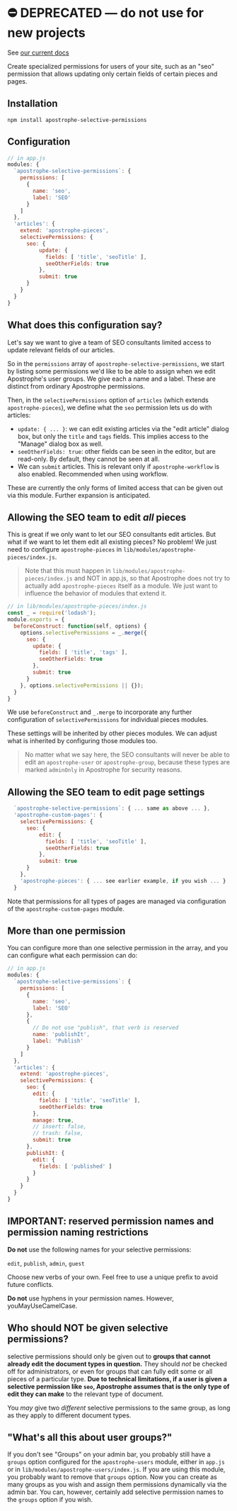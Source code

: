 # ⛔️ **DEPRECATED** — do not use for new projects

See [our current docs](https://docs.apostrophecms.org/)

 Create specialized permissions for users of your site, such as an "seo" permission that allows updating only certain fields of certain pieces and pages.

## Installation

```
npm install apostrophe-selective-permissions
```

## Configuration

```javascript
// in app.js
modules: {
  `apostrophe-selective-permissions`: {
    permissions: [
      {
        name: 'seo',
        label: 'SEO'
      }
    ]
  },
  'articles': {
    extend: 'apostrophe-pieces',
    selectivePermissions: {
      seo: {
          update: {
            fields: [ 'title', 'seoTitle' ],
            seeOtherFields: true
          },
          submit: true
      }
    }
  }
}
```

## What does this configuration say?

Let's say we want to give a team of SEO consultants limited access to update relevant fields of our articles.

So in the `permissions` array of `apostrophe-selective-permissions`, we start by listing some permissions we'd like to be able to assign when we edit Apostrophe's user groups. We give each a name and a label. These are distinct from ordinary Apostrophe permissions.

Then, in the `selectivePermissions` option of `articles` (which extends `apostrophe-pieces`), we define what the `seo` permission lets us do with articles:

* `update: { ... }`: we can edit existing articles via the "edit article" dialog box, but only the `title` and `tags` fields. This implies access to the "Manage" dialog box as well.
* `seeOtherFields: true`: other fields can be seen in the editor, but are read-only. By default, they cannot be seen at all.
* We can `submit` articles. This is relevant only if `apostrophe-workflow` is also enabled. Recommended when using workflow.

These are currently the only forms of limited access that can be given out via this module. Further expansion is anticipated.

## Allowing the SEO team to edit *all* pieces

This is great if we only want to let our SEO consultants edit articles. But what if we want to let them edit all existing pieces? No problem! We just need to configure `apostrophe-pieces` in `lib/modules/apostrophe-pieces/index.js`.

> Note that this must happen in `lib/modules/apostrophe-pieces/index.js` and NOT in app.js, so that Apostrophe does not try to actually add `apostrophe-pieces` itself as a module. We just want to influence the behavior of modules that extend it.

```javascript
// in lib/modules/apostrophe-pieces/index.js
const _ = require('lodash');
module.exports = {
  beforeConstruct: function(self, options) {
    options.selectivePermissions = _.merge({
      seo: {
        update: {
          fields: [ 'title', 'tags' ],
          seeOtherFields: true
        },
        submit: true
      }
    }, options.selectivePermissions || {});
  }
}
```

We use `beforeConstruct` and `_.merge` to incorporate any further configuration of `selectivePermissions` for individual pieces modules.

These settings will be inherited by other pieces modules. We can adjust what is inherited by configuring those modules too.

> No matter what we say here, the SEO consultants will never be able to edit an `apostrophe-user` or `apostrophe-group`, because these types are marked `adminOnly` in Apostrophe for security reasons.

## Allowing the SEO team to edit page settings

```javascript
  `apostrophe-selective-permissions`: { ... same as above ... },
  'apostrophe-custom-pages': {
    selectivePermissions: {
      seo: {
          edit: {
            fields: [ 'title', 'seoTitle' ],
            seeOtherFields: true
          },
          submit: true
      }
    },
    'apostrophe-pieces': { ... see earlier example, if you wish ... }
  }
```

Note that permissions for all types of pages are managed via configuration of the `apostrophe-custom-pages` module.

## More than one permission

You can configure more than one selective permission in the array, and you can configure what each permission can do:

```javascript
// in app.js
modules: {
  `apostrophe-selective-permissions`: {
    permissions: [
      {
        name: 'seo',
        label: 'SEO'
      },
      {
        // Do not use "publish", that verb is reserved
        name: 'publishIt',
        label: 'Publish'
      }
    ]
  },
  'articles': {
    extend: 'apostrophe-pieces',
    selectivePermissions: {
      seo: {
        edit: {
          fields: [ 'title', 'seoTitle' ],
          seeOtherFields: true
        },
        manage: true,
        // insert: false,
        // trash: false,
        submit: true
      },
      publishIt: {
        edit: {
          fields: [ 'published' ]
        }
      }
    }
  }
}
```

## IMPORTANT: reserved permission names and permission naming restrictions

**Do not** use the following names for your selective permissions:

`edit`, `publish`, `admin`, `guest`

Choose new verbs of your own. Feel free to use a unique prefix to avoid future conflicts.

**Do not** use hyphens in your permission names. However, youMayUseCamelCase.

## Who should NOT be given selective permissions?

selective permissions should only be given out to **groups that cannot already edit the document types in question.** They should *not* be checked off for administrators, or even for groups that can fully edit some or all pieces of a particular type. **Due to technical limitations, if a user is given a selective permission like `seo`, Apostrophe  assumes that is the only type of edit they can make** to the relevant type of document.

You *may* give two *different* selective permissions to the same group, as long as they apply to different document types.

## "What's all this about user groups?"

If you don't see "Groups" on your admin bar, you probably still have a `groups` option configured for the `apostrophe-users` module, either in `app.js` or in `lib/modules/apostrophe-users/index.js`. If you are using this module, you probably want to remove that `groups` option. Now you can create as many groups as you wish and assign them permissions dynamically via the admin bar. You can, however, certainly add selective permission names to the `groups` option if you wish.
